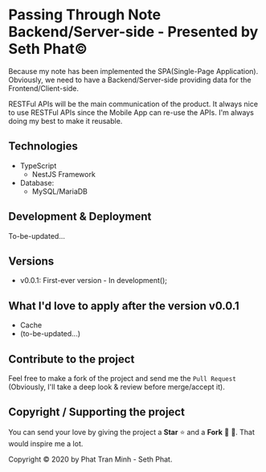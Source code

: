 # Passing Through Note Backend/Server-side - Presented by Seth Phat©
Because my note has been implemented the SPA(Single-Page Application). 
Obviously, we need to have a Backend/Server-side providing data for the Frontend/Client-side.

RESTFul APIs will be the main communication of the product. It always nice to use RESTFul APIs since the Mobile App can re-use
the APIs. I'm always doing my best to make it reusable.

## Technologies
- TypeScript
    - NestJS Framework
- Database:
    - MySQL/MariaDB

## Development & Deployment

To-be-updated...

## Versions
- v0.0.1: First-ever version - In development();

## What I'd love to apply after the version v0.0.1
- Cache
- (to-be-updated...)

## Contribute to the project
Feel free to make a fork of the project and send me the `Pull Request` (Obviously, I'll take a deep look & review before merge/accept it).

## Copyright / Supporting the project

You can send your love by giving the project a **Star** ⭐ and a **Fork** 🍴 💖.
That would inspire me a lot.

Copyright © 2020 by Phat Tran Minh - Seth Phat.